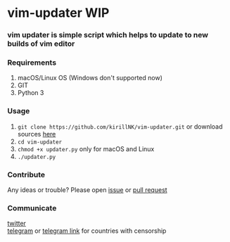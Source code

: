 # vim-updater WIP
### vim updater is simple script which helps to update to new builds of vim editor 

### Requirements
1. macOS/Linux OS (Windows don't supported now)
2. GIT
3. Python 3

### Usage
1. `git clone https://github.com/kirillNK/vim-updater.git`
or download sources [here](https://github.com/kirillNK/vim-updater/archive/master.zip)
2. `cd vim-updater`
3. `chmod +x updater.py` only for macOS and Linux
4. `./updater.py`

### Contribute
Any ideas or trouble? Please open [issue](https://github.com/kirillNK/vim-updater/issues) 
or [pull request](https://github.com/kirillNK/vim-updater/pulls) 

### Communicate
[twitter](https://twitter.com/kirill_nk)<br>
[telegram](https://t.me/kirill_nk) or 
[telegram link](https://tele.click/kirill_nk) for countries with censorship 
